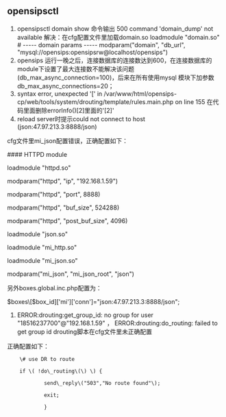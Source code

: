 ## opensipsctl

1. opensipsctl domain show   命令输出 500 command 'domain\_dump' not available
   解决：在cfg配置文件里加载domain.so                                                                                                                                             loadmodule "domain.so"
   \# ----- domain params -----
   modparam\("domain", "db\_url",
   "mysql://opensips:opensipsrw@localhost/opensips"\)
2. opensips 运行一晚之后，连接数据库的连接数达到600，在连接数据库的module下设置了最大连接数不能解决该问题\(db\_max\_async\_connection=100\)，后来在所有使用mysql 模块下加参数 db\_max\_async\_connections=20；
3. syntax error, unexpected '\[' in /var/www/html/opensips-cp/web/tools/system/drouting/template/rules.main.php on line 155
   在代码里面删除errorInfo\(\)\[2\]里面的'\[2\]'
4. reload server时提示could not connect to host \(json:47.97.213.3:8888/json\)

cfg文件里mi\_json配置错误，正确配置如下：

\#\#\#\# HTTPD module

loadmodule "httpd.so"

modparam\("httpd", "ip", "192.168.1.59"\)

modparam\("httpd", "port", 8888\)

modparam\("httpd", "buf\_size", 524288\)

modparam\("httpd", "post\_buf\_size", 4096\)

loadmodule "json.so"

loadmodule "mi\_http.so"

loadmodule "mi\_json.so"

modparam\("mi\_json", "mi\_json\_root", "json"\)

另外boxes.global.inc.php配置为：

$boxes\[$box\_id\]\['mi'\]\['conn'\]="json:47.97.213.3:8888/json";

1.  ERROR:drouting:get\_group\_id: no group for user "18516237700"@"192.168.1.59"   ， ERROR:drouting:do\_routing: failed to get group id
   drouting脚本在cfg文件里未正确配置

正确配置如下：

        \# use DR to route

        if \( !do\_routing\(\) \) {

                send\_reply\("503","No route found"\);

                exit;

                }








